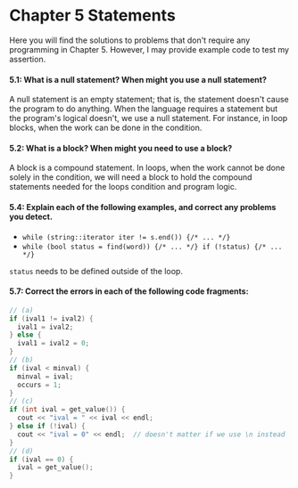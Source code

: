 # Chapter 5 Statements

Here you will find the solutions to problems that don't require any programming in Chapter 5. However, I may provide example code to test my assertion.

#### 5.1: What is a null statement? When might you use a null statement?
A null statement is an empty statement; that is, the statement doesn't cause
the program to do anything.
When the language requires a statement but the program's logical doesn't, we
use a null statement.
For instance, in loop blocks, when the work can be done in the condition.

#### 5.2: What is a block? When might you need to use a block?
A block is a compound statement.
In loops, when the work cannot be done solely in the condition, we will need a
block to hold the compound statements needed for the loops condition and
program logic.

#### 5.4: Explain each of the following examples, and correct any problems you detect.
- `while (string::iterator iter != s.end()) {/* ... */}`
- `while (bool status = find(word)) {/* ... */} if (!status) {/* ... */}`

`status` needs to be defined outside of the loop.

#### 5.7: Correct the errors in each of the following code fragments:
```c++
// (a)
if (ival1 != ival2) {
  ival1 = ival2;
} else {
  ival1 = ival2 = 0;
}
// (b)
if (ival < minval) {
  minval = ival;
  occurs = 1;
}
// (c)
if (int ival = get_value()) {
  cout << "ival = " << ival << endl;
} else if (!ival) {
  cout << "ival = 0" << endl;  // doesn't matter if we use \n instead
}
// (d)
if (ival == 0) {
  ival = get_value();
}
```
